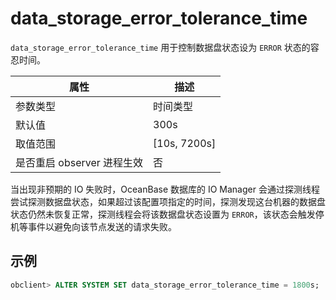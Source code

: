 data_storage_error_tolerance_time 
======================================================

`data_storage_error_tolerance_time` 用于控制数据盘状态设为 `ERROR` 状态的容忍时间。


|        属性        |       描述       |
|------------------|----------------|
| 参数类型             | 时间类型           |
| 默认值              | 300s           |
| 取值范围             | \[10s, 7200s\] |
| 是否重启 observer 进程生效 | 否              |


当出现非预期的 IO 失败时，OceanBase 数据库的 IO Manager 会通过探测线程尝试探测数据盘状态，如果超过该配置项指定的时间，探测发现这台机器的数据盘状态仍然未恢复正常，探测线程会将该数据盘状态设置为 `ERROR`，该状态会触发停机等事件以避免向该节点发送的请求失败。

示例 
-----------------------

```sql
obclient> ALTER SYSTEM SET data_storage_error_tolerance_time = 1800s;
```



